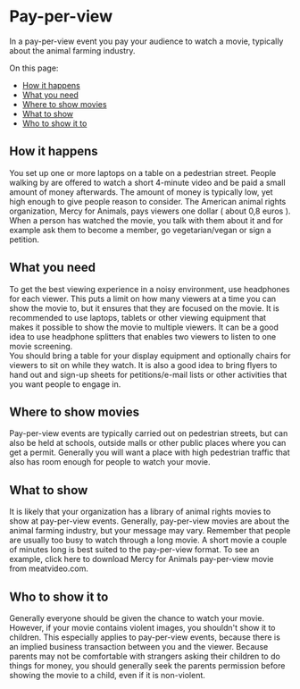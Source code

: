 # Pay-per-view

In a pay-per-view event you pay your audience to watch a movie, typically about
the animal farming industry.    

On this page:

- [How it happens](#how-it-happens)
- [What you need](#what-you-need)
- [Where to show movies](#where-to-show-movies)
- [What to show](#what-to-show)
- [Who to show it to](#who-to-show-it-to)

## <a name="how-it-happens"></a>How it happens
You set up one or more laptops on a table on a pedestrian street. People walking
by are offered to watch a short 4-minute video and be paid a small amount of
money afterwards. The amount of money is typically low, yet high enough to give
people reason to consider. The American animal rights organization, Mercy for
Animals, pays viewers one dollar ( about 0,8 euros ). When a person has watched
the movie, you talk with them about it and for example ask them to become a
member, go vegetarian/vegan or sign a petition.

## <a name="what-you-need"></a>What you need
To get the best viewing experience in a noisy environment, use headphones for
each viewer. This puts a limit on how many viewers at a time you can show the
movie to, but it ensures that they are focused on the movie. It is recommended
to use laptops, tablets or other viewing equipment that makes it possible to
show the movie to multiple viewers. It can be a good idea to use headphone
splitters that enables two viewers to listen to one movie screening.    
You should bring a table for your display equipment and optionally chairs for
viewers to sit on while they watch. It is also a good idea to bring flyers to
hand out and sign-up sheets for petitions/e-mail lists or other activities that
you want people to engage in.

## <a name="where-to-show-movies"></a>Where to show movies
Pay-per-view events are typically carried out on pedestrian streets, but can
also be held at schools, outside malls or other public places where you can get
a permit. Generally you will want a place with high pedestrian traffic that also
has room enough for people to watch your movie.

## <a name="what-to-show"></a>What to show
It is likely that your organization has a library of animal rights movies to
show at pay-per-view events. Generally, pay-per-view movies are about the animal
farming industry, but your message may vary. Remember that people are usually
too busy to watch through a long movie. A short movie a couple of minutes long
is best suited to the pay-per-view format. To see an example, click here to
download Mercy for Animals pay-per-view movie from meatvideo.com.

## <a name="who-to-show-it-to"></a>Who to show it to
Generally everyone should be given the chance to watch your movie. However, if
your movie contains violent images, you shouldn't show it to children. This
especially applies to pay-per-view events, because there is an implied business
transaction between you and the viewer. Because parents may not be comfortable
with strangers asking their children to do things for money, you should
generally seek the parents permission before showing the movie to a child, even
if it is non-violent.
